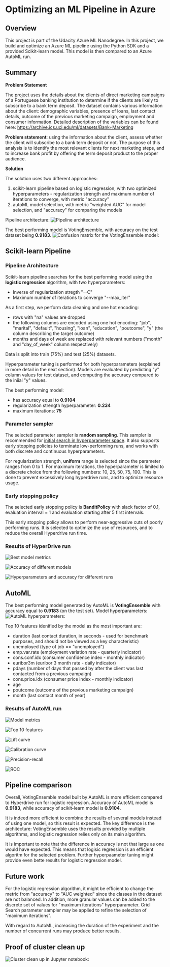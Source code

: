 # Optimizing an ML Pipeline in Azure

## Overview
This project is part of the Udacity Azure ML Nanodegree.
In this project, we build and optimize an Azure ML pipeline using the Python SDK and a provided Scikit-learn model.
This model is then compared to an Azure AutoML run.

## Summary
**Problem Statement**

The project uses the details about the clients of direct marketing campaigns of a Portuguese banking institution to determine if the clients are likely to subscribe to a bank term deposit. The dataset contains various information about the client: demographic variables, presence of loans, last contact details, outcome of the previous marketing campaign, employment and consumer information. Detailed description of the variables can be found here: https://archive.ics.uci.edu/ml/datasets/Bank+Marketing 

**Problem statement**: using the information about the client, assess whether the client will subscribe to a bank term deposit or not. The purpose of this analysis is to identify the most relevant clients for next marketing steps, and to increase bank profit by offering the term deposit product to the proper audience. 

**Solution**

The solution uses two different approaches: 
1.  scikit-learn pipeline based on logistic regression, with two optimized hyperparameters - regularization strength and maximum number of iterations to converge, with metric "accuracy"
2. autoML model selection, with metric "weighted AUC" for model selection, and "accuracy" for comparing the models 

Pipeline architecture:
![Pipeline architecture](https://raw.githubusercontent.com/olgagnatenko13/nd00333_AZMLND_Optimizing_a_Pipeline_in_Azure-Starter_Files/master/pipeline_architecture.png)

The best performing model is VotingEnsemble, with accuracy on the test dataset being **0.9183**.
![Confusion matrix for the VotingEnsemble model:](https://raw.githubusercontent.com/olgagnatenko13/nd00333_AZMLND_Optimizing_a_Pipeline_in_Azure-Starter_Files/project-working/azureml_screenshots/automl_confusion_matrix.png)

## Scikit-learn Pipeline
### Pipeline Architecture 
Scikit-learn pipeline searches for the best performing model using the **logistic regression** algorithm, with two hyperparameters: 
- Inverse of regularization stregth "--C"
- Maximum number of iterations to converge "--max_iter"

As a first step, we perform data cleaning and one hot encoding:
- rows with "na" values are dropped
- the following columns are encoded using one hot encoding: "job", "marital", "default", "housing", "loan", "education", "poutcome", "y" (the column describing the target outcome)
- months and days of week are replaced with relevant numbers ("month" and "day_of_week" column respectively)

Data is split into train (75%) and test (25%) datasets.

Hyperparameter tuning is performed for both hyperparameters (explained in more detail in the next section). 
Models are evaluated by predicting "y" column values for test dataset, and computing the accuracy compared to the iniial "y" values. 

The best performing model:
- has accuracy equal to **0.9104**
- regularization strength hyperparameter: **0.234**
- maximum iterations: **75**

### Parameter sampler 
The selected parameter sampler is **random sampling**. This sampler is recommended for [initial search in hyperparameter space](https://docs.microsoft.com/en-us/azure/machine-learning/how-to-tune-hyperparameters). It also supports early stopping policies to terminate low-performing runs, and works with both discrete and continuous hyperparameters.

For regularization strength, **uniform** range is selected since the parameter ranges from 0 to 1. 
For maximum iterations, the hyperparameter is limited to a discrete choice from the following numbers: 10, 25, 50, 75, 100. This is done to prevent excessively long hyperdrive runs, and to optimize resource usage.

### Early stopping policy 
The selected early stopping policy is **BanditPolicy** with slack factor of 0.1, evaluation interval = 1 and evaluation starting after 5 first intervals. 

This early stopping policy allows to perform near-aggressive cuts of poorly performing runs. It is selected to optimize the use of resources, and to reduce the overall Hyperdrive run time. 

### Results of HyperDrive run 

![Best model metrics](https://raw.githubusercontent.com/olgagnatenko13/nd00333_AZMLND_Optimizing_a_Pipeline_in_Azure-Starter_Files/project-working/azureml_screenshots/hd_model_parameters.png)

![Accuracy of different models](https://raw.githubusercontent.com/olgagnatenko13/nd00333_AZMLND_Optimizing_a_Pipeline_in_Azure-Starter_Files/project-working/azureml_screenshots/hd_model_accuracy.png)


![Hyperparameters and accuracy for different runs](https://raw.githubusercontent.com/olgagnatenko13/nd00333_AZMLND_Optimizing_a_Pipeline_in_Azure-Starter_Files/project-working/azureml_screenshots/hd_runs_accuracy.png)

## AutoML
The best performing model generated by AutoML is **VotingEnsemble** with accuracy equal to **0.9183** (on the test set). 
Model hyperparameters:
![AutoML hyperparameters:](https://raw.githubusercontent.com/olgagnatenko13/nd00333_AZMLND_Optimizing_a_Pipeline_in_Azure-Starter_Files/project-working/azureml_screenshots/automl_model_components.png)  

Top 10 features idenified by the model as the most important are:
- duration (last contact duration, in seconds - used for benchmark purposes, and should not be viewed as a key characteristic)
- unemployed (type of job == "unemployed")
- emp.var.rate (employment variation rate - quarterly indicator)
- cons.conf.idx (consumer confidence index - monthly indicator)
- euribor3m (euribor 3 month rate - daily indicator)
- pdays (number of days that passed by after the client was last contacted from a previous campaign)
- cons.price.idx (consumer price index - monthly indicator)
- age
- poutcome (outcome of the previous marketing campaign)
- month (last contact month of year)

### Results of AutoML run 
![Model metrics](https://raw.githubusercontent.com/olgagnatenko13/nd00333_AZMLND_Optimizing_a_Pipeline_in_Azure-Starter_Files/project-working/azureml_screenshots/automl_model_metrics.png)

![Top 10 features](https://raw.githubusercontent.com/olgagnatenko13/nd00333_AZMLND_Optimizing_a_Pipeline_in_Azure-Starter_Files/project-working/azureml_screenshots/automl_model_explanation.png)

![Lift curve](https://raw.githubusercontent.com/olgagnatenko13/nd00333_AZMLND_Optimizing_a_Pipeline_in_Azure-Starter_Files/project-working/azureml_screenshots/automl_lift_curve.png)

![Calibration curve](https://raw.githubusercontent.com/olgagnatenko13/nd00333_AZMLND_Optimizing_a_Pipeline_in_Azure-Starter_Files/project-working/azureml_screenshots/automl_calibration_curve.png)

![Precision-recall](https://raw.githubusercontent.com/olgagnatenko13/nd00333_AZMLND_Optimizing_a_Pipeline_in_Azure-Starter_Files/project-working/azureml_screenshots/automl_precision_recall.png)

![ROC](https://raw.githubusercontent.com/olgagnatenko13/nd00333_AZMLND_Optimizing_a_Pipeline_in_Azure-Starter_Files/project-working/azureml_screenshots/automl_roc.png)


## Pipeline comparison
Overall, VotingEnsemble model built by AutoML is more efficient compared to Hyperdrive run for logistic regression. 
Accuracy of AutoML model is **0.9183**, while accuracy of scikit-learn model is **0.9104**.

It is indeed more efficient to combine the results of several models instead of using one model, so this result is expected. The key difference is the architecture: VotingEnsemble uses the results provided by multiple algorithms, and logistic regression relies only on its main algorithm. 

It is important to note that the difference in accuracy is not that large as one would have expected. This means that logisic regression is an efficient algoritm for the selected problem. Further hyperpaameter tuning might provide even bette results for logistic regression model. 

## Future work
For the logistic regression algorithm, it might be efficient to change the metric from "accuracy" to "AUC weighted" since the classes in the dataset are not balanced. In addition, more granular values can be added to the discrete set of values for "maximum iterations" hyperparameter. Grid Search parameter sampler may be applied to refine the selection of "maximum iterations".

With regard to AutoML, increasing the duration of the experiment and the number of concurrent runs may produce better results.

## Proof of cluster clean up
![Cluster clean up in Jupyter notebook:](https://raw.githubusercontent.com/olgagnatenko13/nd00333_AZMLND_Optimizing_a_Pipeline_in_Azure-Starter_Files/project-working/cluster_deletion.png)
